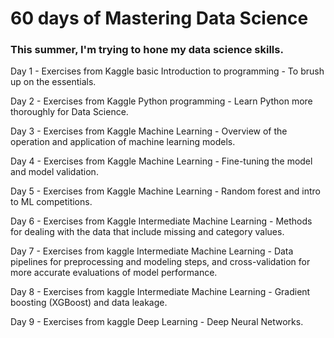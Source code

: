 # 60 days of Mastering Data Science

### This summer, I'm trying to hone my data science skills.
Day 1 - Exercises from Kaggle basic Introduction to programming - To brush up on the essentials.

Day 2 - Exercises from Kaggle Python programming - Learn Python more thoroughly for Data Science.

Day 3 - Exercises from Kaggle Machine Learning - Overview of the operation and application of machine learning models.

Day 4 - Exercises from Kaggle Machine Learning - Fine-tuning the model and model validation.

Day 5 - Exercises from Kaggle Machine Learning - Random forest and intro to ML competitions. 

Day 6 - Exercises from Kaggle Intermediate Machine Learning - Methods for dealing with the data that include missing and category values.

Day 7 - Exercises from kaggle Intermediate Machine Learning - Data pipelines for preprocessing and modeling steps, and cross-validation for more accurate evaluations of model performance.

Day 8 - Exercises from kaggle Intermediate Machine Learning - Gradient boosting (XGBoost) and data leakage.

Day 9 - Exercises from kaggle Deep Learning - Deep Neural Networks.
